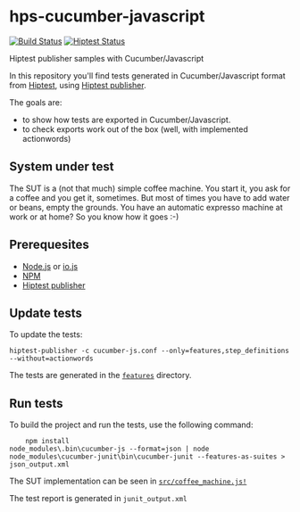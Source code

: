 # hps-cucumber-javascript
[![Build Status](https://travis-ci.org/hiptest/hps-cucumber-javascript.svg?branch=master)](https://travis-ci.org/hiptest/hps-cucumber-javascript)
[![Hiptest Status](https://studio.cucumber.io/badges/test_run/402022)](https://studio.cucumber.io/projects/190854/test-runs/402022/overview)


Hiptest publisher samples with Cucumber/Javascript

In this repository you'll find tests generated in Cucumber/Javascript format from [Hiptest](https://hiptest.com), using [Hiptest publisher](https://github.com/hiptest/hiptest-publisher).

The goals are:

 * to show how tests are exported in Cucumber/Javascript.
 * to check exports work out of the box (well, with implemented actionwords)

System under test
------------------

The SUT is a (not that much) simple coffee machine. You start it, you ask for a coffee and you get it, sometimes. But most of times you have to add water or beans, empty the grounds. You have an automatic expresso machine at work or at home? So you know how it goes :-)

Prerequesites
-------------

* [Node.js](https://nodejs.org/en/) or [io.js](https://iojs.org/en/)
* [NPM](https://www.npmjs.com/)
* [Hiptest publisher](https://github.com/hiptest/hiptest-publisher)

Update tests
-------------

To update the tests:

    hiptest-publisher -c cucumber-js.conf --only=features,step_definitions --without=actionwords

The tests are generated in the [``features``](https://github.com/hiptest/hps-cucumber-javascript/tree/master/features) directory.


Run tests
---------

To build the project and run the tests, use the following command:

    	npm install
	node_modules\.bin\cucumber-js --format=json | node node_modules\cucumber-junit\bin\cucumber-junit --features-as-suites > json_output.xml

The SUT implementation can be seen in [``src/coffee_machine.js!``](https://github.com/hiptest/hps-cucumber-javascript/blob/master/src/coffee_machine.js)

The test report is generated in ```junit_output.xml```
